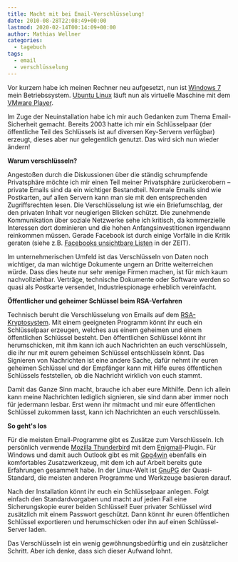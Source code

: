 ```yaml
---
title: Macht mit bei Email-Verschlüsselung!
date: 2010-08-28T22:08:49+00:00
lastmod: 2020-02-14T00:14:09+00:00
author: Mathias Wellner
categories:
  - tagebuch
tags:
  - email
  - verschlüsselung
---
```

Vor kurzem habe ich meinen Rechner neu aufgesetzt, nun ist [Windows 7](http://de.wikipedia.org/wiki/Microsoft_Windows_7) mein Betriebssystem. [Ubuntu Linux](http://www.ubuntu.com/) läuft nun als virtuelle Maschine mit dem [VMware Player](http://www.vmware.com/de/products/player/). 
<!--more-->

Im Zuge der Neuinstallation habe ich mir auch Gedanken zum Thema Email-Sicherheit gemacht. Bereits 2003 hatte ich mir ein Schlüsselpaar (der öffentliche Teil des Schlüssels ist auf diversen Key-Servern verfügbar) erzeugt, dieses aber nur gelegentlich genutzt. Das wird sich nun wieder ändern! 

**Warum verschlüsseln?**

Angestoßen durch die Diskussionen über die ständig schrumpfende Privatsphäre möchte ich mir einen Teil meiner Privatsphäre zurückerobern &ndash; private Emails sind da ein wichtiger Bestandteil. Normale Emails sind wie Postkarten, auf allen Servern kann man sie mit den entsprechenden Zugriffsrechten lesen. Die Verschlüsselung ist wie ein Briefumschlag, der den privaten Inhalt vor neugierigen Blicken schützt. Die zunehmende Kommunikation über soziale Netzwerke sehe ich kritisch, da kommerzielle Interessen dort dominieren und die hohen Anfangsinvestitionen irgendwann reinkommen müssen. Gerade Facebook ist durch einige Vorfälle in die Kritik geraten (siehe z.B. [Facebooks unsichtbare Listen](http://www.zeit.de/2010/35/Facebook) in der ZEIT). 

Im unternehmerischen Umfeld ist das Verschlüsseln von Daten noch wichtiger, da man wichtige Dokumente ungern an Dritte weiterreichen würde. Dass dies heute nur sehr wenige Firmen machen, ist für mich kaum nachvollziehbar. Verträge, technische Dokumente oder Software werden so quasi als Postkarte versendet, Industriespionage erheblich vereinfacht. 

**Öffentlicher und geheimer Schlüssel beim RSA-Verfahren**

Technisch beruht die Verschlüsselung von Emails auf dem [RSA-Kryptosystem](http://de.wikipedia.org/wiki/RSA-Kryptosystem). Mit einem geeigneten Programm könnt ihr euch ein Schlüsselpaar erzeugen, welches aus einem geheimen und einem öffentlichen Schlüssel besteht. Den öffentlichen Schlüssel könnt ihr herumschicken, mit ihm kann ich auch Nachrichten an euch verschlüsseln, die ihr nur mit eurem geheimen Schlüssel entschlüsseln könnt. Das Signieren von Nachrichten ist eine andere Sache, dafür nehmt ihr euren geheimen Schlüssel und der Empfänger kann mit Hilfe eures öffentlichen Schlüssels feststellen, ob die Nachricht wirklich von euch stammt. 

Damit das Ganze Sinn macht, brauche ich aber eure Mithilfe. Denn ich allein kann meine Nachrichten lediglich signieren, sie sind dann aber immer noch für jedermann lesbar. Erst wenn ihr mitmacht und mir eure öffentlichen Schlüssel zukommen lasst, kann ich Nachrichten an euch verschlüsseln. 

**So geht's los**

Für die meisten Email-Programme gibt es Zusätze zum Verschlüsseln. Ich persönlich verwende [Mozilla Thunderbird](http://www.mozillamessaging.com/de/thunderbird/) mit dem [Enigmail](http://www.enigmail.net/home/index.php)-Plugin. Für Windows und damit auch Outlook gibt es mit [Gpg4win](http://www.gpg4win.org) ebenfalls ein komfortables Zusatzwerkzeug, mit dem ich auf Arbeit bereits gute Erfahrungen gesammelt habe. In der Linux-Welt ist [GnuPG](http://www.gnupg.org/) der Quasi-Standard, die meisten anderen Programme und Werkzeuge basieren darauf. 

Nach der Installation könnt ihr euch ein Schlüsselpaar anlegen. Folgt einfach den Standardvorgaben und macht auf jeden Fall eine Sicherungskopie eurer beiden Schlüssel! Euer privater Schlüssel wird zusätzlich mit einem Passwort geschützt. Dann könnt ihr euren öffentlichen Schlüssel exportieren und herumschicken oder ihn auf einen Schlüssel-Server laden. 

Das Verschlüsseln ist ein wenig gewöhnungsbedürftig und ein zusätzlicher Schritt. Aber ich denke, dass sich dieser Aufwand lohnt.